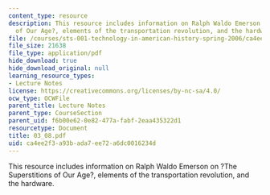 ```yaml
---
content_type: resource
description: This resource includes information on Ralph Waldo Emerson on ?The Superstitions
  of Our Age?, elements of the transportation revolution, and the hardware.
file: /courses/sts-001-technology-in-american-history-spring-2006/ca4ee2f3a93bada7ee72a6dc0016234d_03_08.pdf
file_size: 21638
file_type: application/pdf
hide_download: true
hide_download_original: null
learning_resource_types:
- Lecture Notes
license: https://creativecommons.org/licenses/by-nc-sa/4.0/
ocw_type: OCWFile
parent_title: Lecture Notes
parent_type: CourseSection
parent_uid: f6b00e62-0e82-477a-fabf-2eaa435322d1
resourcetype: Document
title: 03_08.pdf
uid: ca4ee2f3-a93b-ada7-ee72-a6dc0016234d
---
```

This resource includes information on Ralph Waldo Emerson on ?The Superstitions of Our Age?, elements of the transportation revolution, and the hardware.